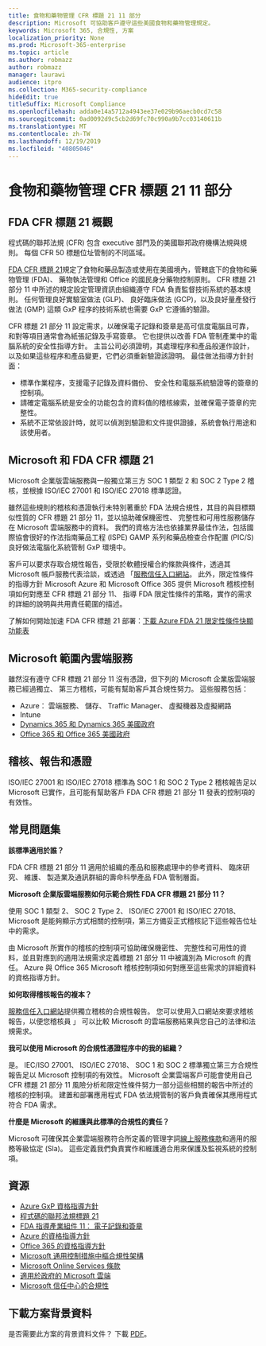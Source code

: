 ```yaml
---
title: 食物和藥物管理 CFR 標題 21 11 部分
description: Microsoft 可協助客戶遵守這些美國食物和藥物管理規定。
keywords: Microsoft 365, 合規性, 方案
localization_priority: None
ms.prod: Microsoft-365-enterprise
ms.topic: article
ms.author: robmazz
author: robmazz
manager: laurawi
audience: itpro
ms.collection: M365-security-compliance
hideEdit: true
titleSuffix: Microsoft Compliance
ms.openlocfilehash: adda0e14a5712a4943ee37e029b96aecb0cd7c58
ms.sourcegitcommit: 0ad0092d9c5cb2d69fc70c990a9b7cc03140611b
ms.translationtype: MT
ms.contentlocale: zh-TW
ms.lasthandoff: 12/19/2019
ms.locfileid: "40805046"
---
```

# <a name="food-and-drug-administration-cfr-title-21-part-11"></a>食物和藥物管理 CFR 標題 21 11 部分

## <a name="fda-cfr-title-21-overview"></a>FDA CFR 標題 21 概觀

程式碼的聯邦法規 (CFR) 包含 executive 部門及的美國聯邦政府機構法規與規則。 每個 CFR 50 標題位址管制的不同區域。

[FDA CFR 標題 21](https://aka.ms/FDA-CFR)規定了食物和藥品製造或使用在美國境內，管轄底下的食物和藥物管理 (FDA)、 藥物執法管理和 Office 的國民身分藥物控制原則。 CFR 標題 21 部分 11 中所述的規定設定管理資訊由組織遵守 FDA 負責監督技術系統的基本規則。 任何管理良好實驗室做法 (GLP)、 良好臨床做法 (GCP)，以及良好量產發行做法 (GMP) 這類 GxP 程序的技術系統也需要 GxP 它遵循的驗證。

CFR 標題 21 部分 11 設定需求，以確保電子記錄和簽章是高可信度電腦且可靠，和對等項目通常會為紙張記錄及手寫簽章。 它也提供以改善 FDA 管制產業中的電腦系統的安全性指導方針。 主旨公司必須證明，其處理程序和產品般運作設計，以及如果這些程序和產品變更，它們必須重新驗證該證明。 最佳做法指導方針封面：

- 標準作業程序，支援電子記錄及資料備份、 安全性和電腦系統驗證等的簽章的控制項。
- 請確定電腦系統是安全的功能包含的資料值的稽核線索，並確保電子簽章的完整性。
- 系統不正常依設計時，就可以偵測到驗證和文件提供證據，系統會執行用途和該使用者。

## <a name="microsoft-and-fda-cfr-title-21"></a>Microsoft 和 FDA CFR 標題 21

Microsoft 企業版雲端服務與一般獨立第三方 SOC 1 類型 2 和 SOC 2 Type 2 稽核，並根據 ISO/IEC 27001 和 ISO/IEC 27018 標準認證。

雖然這些規則的稽核和憑證執行未特別著重於 FDA 法規合規性，其目的與目標類似性質的 CFR 標題 21 部分 11，並以協助確保機密性、 完整性和可用性服務儲存在 Microsoft 雲端服務中的資料。 我們的資格方法也依據業界最佳作法，包括國際協會很好的作法指南藥品工程 (ISPE) GAMP 系列和藥品檢查合作配置 (PIC/S) 良好做法電腦化系統管制 GxP 環境中。

客戶可以要求存取合規性報告，受限於軟體授權合約條款與條件，透過其 Microsoft 帳戶服務代表洽談，或透過 「[服務信任入口網站](https://aka.ms/stphelp)。 此外，限定性條件的指導方針 Microsoft Azure 和 Microsoft Office 365 提供 Microsoft 稽核控制項如何對應至 CFR 標題 21 部分 11、 指導 FDA 限定性條件的策略，實作的需求的詳細的說明與共用責任範圍的描述。

了解如何開始加速 FDA CFR 標題 21 部署：[下載 Azure FDA 21 限定性條件快顯功能表](https://go.microsoft.com/fwlink/p/?linkid=2086604)

## <a name="microsoft-in-scope-cloud-services"></a>Microsoft 範圍內雲端服務

雖然沒有遵守 CFR 標題 21 部分 11 沒有憑證，但下列的 Microsoft 企業版雲端服務已經過獨立、 第三方稽核，可能有幫助客戶其合規性努力。 這些服務包括：

- Azure： 雲端服務、 儲存、 Traffic Manager、 虛擬機器及虛擬網路
- Intune
- [Dynamics 365 和 Dynamics 365 美國政府](https://aka.ms/d365-compliance-list)
- [Office 365 和 Office 365 美國政府](https://go.microsoft.com/fwlink/p/?LinkID=2077751)

## <a name="audits-reports-and-certificates"></a>稽核、報告和憑證

ISO/IEC 27001 和 ISO/IEC 27018 標準為 SOC 1 和 SOC 2 Type 2 稽核報告足以 Microsoft 已實作，且可能有幫助客戶 FDA CFR 標題 21 部分 11 發表的控制項的有效性。

## <a name="frequently-asked-questions"></a>常見問題集

**該標準適用於誰？**

FDA CFR 標題 21 部分 11 適用於組織的產品和服務處理中的參考資料、 臨床研究、 維護、 製造業及通訊群組的壽命科學產品 FDA 管制層面。

**Microsoft 企業版雲端服務如何示範合規性 FDA CFR 標題 21 部分 11？**

使用 SOC 1 類型 2、 SOC 2 Type 2、 ISO/IEC 27001 和 ISO/IEC 27018、 Microsoft 是能夠顯示方式相關的控制項，第三方備妥正式稽核記下這些報告位址中的需求。

由 Microsoft 所實作的稽核的控制項可協助確保機密性、 完整性和可用性的資料，並且對應到的適用法規需求定義標題 21 部分 11 中被識別為 Microsoft 的責任。 Azure 與 Office 365 Microsoft 稽核控制項如何對應至這些需求的詳細資料的資格指導方針。

**如何取得稽核報告的複本？**

[服務信任入口網站](https://aka.ms/stphelp)提供獨立稽核的合規性報告。 您可以使用入口網站來要求稽核報告，以便您稽核員 」 可以比較 Microsoft 的雲端服務結果與您自己的法律和法規需求。

**我可以使用 Microsoft 的合規性憑證程序中的我的組織？**

是。 IEC/ISO 27001、 ISO/IEC 27018、 SOC 1 和 SOC 2 標準獨立第三方合規性報告足以 Microsoft 控制項的有效性。 Microsoft 企業雲端客戶可能會使用自己 CFR 標題 21 部分 11 風險分析和限定性條件努力一部分這些相關的報告中所述的稽核的控制項。 建置和部署應用程式 FDA 依法規管制的客戶負責確保其應用程式符合 FDA 需求。

**什麼是 Microsoft 的維護與此標準的合規性的責任？**

Microsoft 可確保其企業雲端服務符合所定義的管理字詞[線上服務條款](https://www.microsoftvolumelicensing.com/DocumentSearch.aspx?Mode=3&DocumentTypeId=31)和適用的服務等級協定 (Sla)。 這些定義我們負責實作和維護適合用來保護及監視系統的控制項。

## <a name="resources"></a>資源

- [Azure GxP 資格指導方針](https://aka.ms/gxpcompliance)
- [程式碼的聯邦法規標題 21](https://aka.ms/FDA-CFR)
- [FDA 指導產業組件 11： 電子記錄和簽章](https://www.fda.gov/RegulatoryInformation/Guidances/ucm125067.htm)
- [Azure 的資格指導方針](https://aka.ms/azurefda21cfrpart11qualguide)
- [Office 365 的資格指導方針](https://aka.ms/o365-qualification-guideline)
- [Microsoft 通用控制措施中樞合規性架構](https://www.microsoft.com/trust-center/compliance/compliance-overview)
- [Microsoft Online Services 條款](https://aka.ms/Online-Services-Terms)
- [適用於政府的 Microsoft 雲端](https://aka.ms/govt-cloud)
- [Microsoft 信任中心的合規性](https://www.microsoft.com/trust-center/compliance/compliance-overview)

## <a name="download-the-offering-backgrounder"></a>下載方案背景資料

是否需要此方案的背景資料文件？ 下載 [PDF](https://download.microsoft.com/download/8/8/D/88DA8B65-8CEE-46A5-8E93-DAFC3699AD06/FDA_Compliance_Backgrounder.pdf)。
